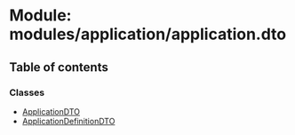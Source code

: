 # Module: modules/application/application.dto

## Table of contents

### Classes

- [ApplicationDTO](../classes/modules_application_application_dto.ApplicationDTO.md)
- [ApplicationDefinitionDTO](../classes/modules_application_application_dto.ApplicationDefinitionDTO.md)
